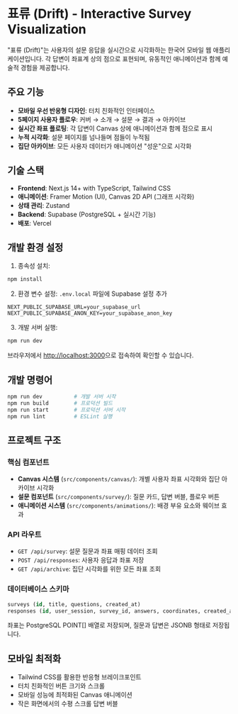# 표류 (Drift) - Interactive Survey Visualization

"표류 (Drift)"는 사용자의 설문 응답을 실시간으로 시각화하는 한국어 모바일 웹 애플리케이션입니다. 각 답변이 좌표계 상의 점으로 표현되며, 유동적인 애니메이션과 함께 예술적 경험을 제공합니다.

## 주요 기능

- **모바일 우선 반응형 디자인**: 터치 친화적인 인터페이스
- **5페이지 사용자 플로우**: 커버 → 소개 → 설문 → 결과 → 아카이브
- **실시간 좌표 플로팅**: 각 답변이 Canvas 상에 애니메이션과 함께 점으로 표시
- **누적 시각화**: 설문 페이지를 넘나들며 점들이 누적됨
- **집단 아카이브**: 모든 사용자 데이터가 애니메이션 "성운"으로 시각화

## 기술 스택

- **Frontend**: Next.js 14+ with TypeScript, Tailwind CSS
- **애니메이션**: Framer Motion (UI), Canvas 2D API (그래프 시각화)
- **상태 관리**: Zustand
- **Backend**: Supabase (PostgreSQL + 실시간 기능)
- **배포**: Vercel

## 개발 환경 설정

1. 종속성 설치:
```bash
npm install
```

2. 환경 변수 설정:
`.env.local` 파일에 Supabase 설정 추가
```env
NEXT_PUBLIC_SUPABASE_URL=your_supabase_url
NEXT_PUBLIC_SUPABASE_ANON_KEY=your_supabase_anon_key
```

3. 개발 서버 실행:
```bash
npm run dev
```

브라우저에서 [http://localhost:3000](http://localhost:3000)으로 접속하여 확인할 수 있습니다.

## 개발 명령어

```bash
npm run dev          # 개발 서버 시작
npm run build        # 프로덕션 빌드
npm run start        # 프로덕션 서버 시작
npm run lint         # ESLint 실행
```

## 프로젝트 구조

### 핵심 컴포넌트

- **Canvas 시스템** (`src/components/canvas/`): 개별 사용자 좌표 시각화와 집단 아카이브 시각화
- **설문 컴포넌트** (`src/components/survey/`): 질문 카드, 답변 버블, 플로우 버튼
- **애니메이션 시스템** (`src/components/animations/`): 배경 부유 요소와 웨이브 효과

### API 라우트

- `GET /api/survey`: 설문 질문과 좌표 매핑 데이터 조회
- `POST /api/responses`: 사용자 응답과 좌표 저장
- `GET /api/archive`: 집단 시각화를 위한 모든 좌표 조회

### 데이터베이스 스키마

```sql
surveys (id, title, questions, created_at)
responses (id, user_session, survey_id, answers, coordinates, created_at)
```

좌표는 PostgreSQL POINT[] 배열로 저장되며, 질문과 답변은 JSONB 형태로 저장됩니다.

## 모바일 최적화

- Tailwind CSS를 활용한 반응형 브레이크포인트
- 터치 친화적인 버튼 크기와 스크롤
- 모바일 성능에 최적화된 Canvas 애니메이션
- 작은 화면에서의 수평 스크롤 답변 버블
